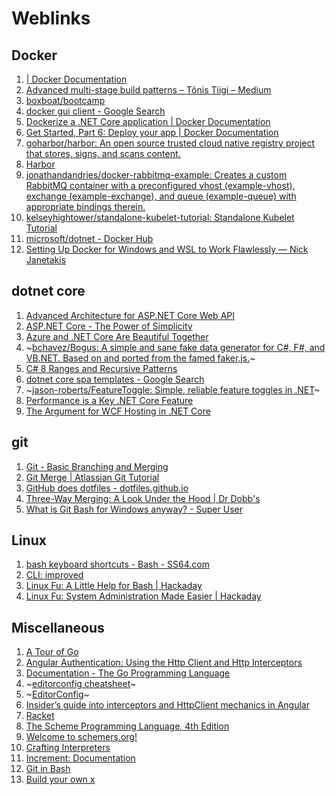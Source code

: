 # Weblinks

## Docker

1. [| Docker Documentation](https://docs.docker.com/engine/reference/builder/#understand-how-cmd-and-entrypoint-interact)
1. [Advanced multi-stage build patterns – Tõnis Tiigi – Medium](https://medium.com/@tonistiigi/advanced-multi-stage-build-patterns-6f741b852fae)
1. [boxboat/bootcamp](https://github.com/boxboat/bootcamp)
1. [docker gui client - Google Search](https://www.google.com/search?q=docker+gui+client&rlz=1C1CAFC_enUS805US805&oq=docker+gui+client-8)
1. [Dockerize a .NET Core application | Docker Documentation](https://docs.docker.com/engine/examples/dotnetcore/)
1. [Get Started, Part 6: Deploy your app | Docker Documentation](https://docs.docker.com/v17.09/get-started/part6/)
1. [goharbor/harbor: An open source trusted cloud native registry project that stores, signs, and scans content.](https://github.com/goharbor/harbor)
1. [Harbor](https://goharbor.io/)
1. [jonathandandries/docker-rabbitmq-example: Creates a custom RabbitMQ container with a preconfigured vhost (example-vhost), exchange (example-exchange), and queue (example-queue) with appropriate bindings therein.](https://github.com/jonathandandries/docker-rabbitmq-example)
1. [kelseyhightower/standalone-kubelet-tutorial: Standalone Kubelet Tutorial](https://github.com/kelseyhightower/standalone-kubelet-tutorial)
1. [microsoft/dotnet - Docker Hub](https://hub.docker.com/r/microsoft/dotnet/)
1. [Setting Up Docker for Windows and WSL to Work Flawlessly — Nick Janetakis](https://nickjanetakis.com/blog/setting-up-docker-for-windows-and-wsl-to-work-flawlessly)

## dotnet core

1. [Advanced Architecture for ASP.NET Core Web API](https://www.infoq.com/articles/advanced-architecture-aspnet-core)
1. [ASP.NET Core - The Power of Simplicity](https://www.infoq.com/articles/aspnetcore-power-of-simplicity)
1. [Azure and .NET Core Are Beautiful Together](https://www.infoq.com/articles/azure-and-net-core?utm_campaign=rightbar_v2&utm_source=infoq&utm_medium=articles_link&utm_content=link_text)
1. ~[bchavez/Bogus: A simple and sane fake data generator for C#, F#, and VB.NET. Based on and ported from the famed faker.js.](https://github.com/bchavez/Bogus)~
1. [C# 8 Ranges and Recursive Patterns](https://www.infoq.com/articles/cs8-ranges-and-recursive-patterns)
1. [dotnet core spa templates - Google Search](https://www.google.com/search?q=dotnet+core+spa+templates&oq=dotnet+core+spa)
1. ~[jason-roberts/FeatureToggle: Simple, reliable feature toggles in .NET](https://github.com/jason-roberts/FeatureToggle)~
1. [Performance is a Key .NET Core Feature](https://www.infoq.com/articles/performance-net-core?utm_campaign=rightbar_v2&utm_source=infoq&utm_medium=articles_link&utm_content=link_text)
1. [The Argument for WCF Hosting in .NET Core](https://www.infoq.com/articles/WCF-Net-Core-Debate?utm_campaign=rightbar_v2&utm_source=infoq&utm_medium=articles_link&utm_content=link_text)

## git

1. [Git - Basic Branching and Merging](https://git-scm.com/book/en/v2/Git-Branching-Basic-Branching-and-Merging)
1. [Git Merge | Atlassian Git Tutorial](https://www.atlassian.com/git/tutorials/using-branches/git-merge)
1. [GitHub does dotfiles - dotfiles.github.io](https://dotfiles.github.io/)
1. [Three-Way Merging: A Look Under the Hood | Dr Dobb's](http://www.drdobbs.com/tools/three-way-merging-a-look-under-the-hood/240164902)
1. [What is Git Bash for Windows anyway? - Super User](https://superuser.com/questions/1053633/what-is-git-bash-for-windows-anyway)

## Linux

1. [bash keyboard shortcuts - Bash - SS64.com](https://ss64.com/bash/syntax-keyboard.html)
1. [CLI: improved](https://remysharp.com/2018/08/23/cli-improved)
1. [Linux Fu: A Little Help for Bash | Hackaday](https://hackaday.com/2018/02/02/linux-fu-a-little-help-for-bash/)
1. [Linux Fu: System Administration Made Easier | Hackaday](https://hackaday.com/2017/11/09/linux-fu-system-administration-made-easier/)

## Miscellaneous

1. [A Tour of Go](https://tour.golang.org/welcome/1)
1. [Angular Authentication: Using the Http Client and Http Interceptors](https://medium.com/@ryanchenkie_40935/angular-authentication-using-the-http-client-and-http-interceptors-2f9d1540eb8)
1. [Documentation - The Go Programming Language](https://golang.org/doc/)
1. ~[editorconfig cheatsheet](https://devhints.io/editorconfig)~
1. ~[EditorConfig](https://editorconfig.org/)~
1. [Insider’s guide into interceptors and HttpClient mechanics in Angular](https://blog.angularindepth.com/insiders-guide-into-interceptors-and-httpclient-mechanics-in-angular-103fbdb397bf)
1. [Racket](http://www.racket-lang.org/)
1. [The Scheme Programming Language, 4th Edition](https://www.scheme.com/tspl4/)
1. [Welcome to schemers.org!](https://schemers.org/)
1. [Crafting Interpreters](http://www.craftinginterpreters.com/)
1. [Increment: Documentation](https://increment.com/documentation/)
1. [Git in Bash](https://git-scm.com/book/en/v2/Appendix-A%3A-Git-in-Other-Environments-Git-in-Bash)
1. [Build your own x](https://github.com/danistefanovic/build-your-own-x/blob/master/README.md)